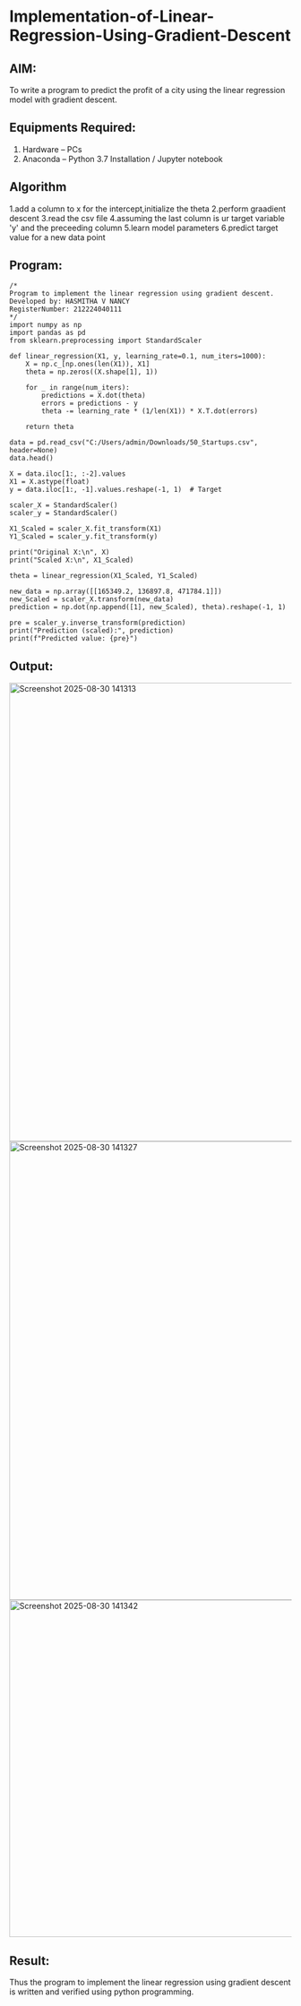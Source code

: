 # Implementation-of-Linear-Regression-Using-Gradient-Descent

## AIM:
To write a program to predict the profit of a city using the linear regression model with gradient descent.

## Equipments Required:
1. Hardware – PCs
2. Anaconda – Python 3.7 Installation / Jupyter notebook

## Algorithm
1.add a column to x for the intercept,initialize the theta
2.perform graadient descent
3.read the csv file
4.assuming the last column is ur target variable 'y' and the preceeding column
5.learn model parameters
6.predict target value for a new data point

## Program:
```
/*
Program to implement the linear regression using gradient descent.
Developed by: HASMITHA V NANCY
RegisterNumber: 212224040111 
*/
import numpy as np
import pandas as pd
from sklearn.preprocessing import StandardScaler

def linear_regression(X1, y, learning_rate=0.1, num_iters=1000):
    X = np.c_[np.ones(len(X1)), X1]  
    theta = np.zeros((X.shape[1], 1))  
    
    for _ in range(num_iters):
        predictions = X.dot(theta)  
        errors = predictions - y   
        theta -= learning_rate * (1/len(X1)) * X.T.dot(errors)  
    
    return theta

data = pd.read_csv("C:/Users/admin/Downloads/50_Startups.csv", header=None)
data.head()

X = data.iloc[1:, :-2].values  
X1 = X.astype(float)
y = data.iloc[1:, -1].values.reshape(-1, 1)  # Target

scaler_X = StandardScaler()
scaler_y = StandardScaler()

X1_Scaled = scaler_X.fit_transform(X1)
Y1_Scaled = scaler_y.fit_transform(y)

print("Original X:\n", X)
print("Scaled X:\n", X1_Scaled)

theta = linear_regression(X1_Scaled, Y1_Scaled)

new_data = np.array([[165349.2, 136897.8, 471784.1]])  
new_Scaled = scaler_X.transform(new_data)  
prediction = np.dot(np.append([1], new_Scaled), theta).reshape(-1, 1)

pre = scaler_y.inverse_transform(prediction)
print("Prediction (scaled):", prediction)
print(f"Predicted value: {pre}")

```

## Output:
<img width="572" height="819" alt="Screenshot 2025-08-30 141313" src="https://github.com/user-attachments/assets/68d9948f-54ff-42db-91d4-834ac568bd47" />
<img width="580" height="819" alt="Screenshot 2025-08-30 141327" src="https://github.com/user-attachments/assets/cf28102f-eea5-4967-83be-838bad01c48d" />
<img width="543" height="602" alt="Screenshot 2025-08-30 141342" src="https://github.com/user-attachments/assets/a6fa916c-98e9-4df4-b943-9def7ac2e0f4" />



## Result:
Thus the program to implement the linear regression using gradient descent is written and verified using python programming.
